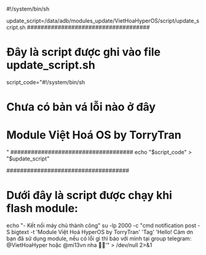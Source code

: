 #!/system/bin/sh

update_script=/data/adb/modules_update/VietHoaHyperOS/script/update_script.sh
####################################
# Đây là script được ghi vào file update_script.sh
script_code="#!/system/bin/sh

# Chưa có bản vá lỗi nào ở đây
# Module Việt Hoá OS by TorryTran

"
####################################
echo "$script_code" > "$update_script"

####################################
# Dưới đây là script được chạy khi flash module:
echo "- Kết nối máy chủ thành công"
su -lp 2000 -c "cmd notification post -S bigtext -t 'Module Việt Hoá HyperOS by TorryTran' 'Tag' 'Hello! Cảm ơn bạn đã sử dụng module, nếu có lỗi gì thì báo với mình tại group telegram: @VietHoaHyper hoặc @mi13vn nha 🥰🥰'" > /dev/null 2>&1
